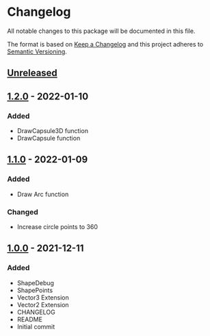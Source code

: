 # Changelog
All notable changes to this package will be documented in this file.

The format is based on [Keep a Changelog](http://keepachangelog.com/en/1.0.0/)
and this project adheres to [Semantic Versioning](http://semver.org/spec/v2.0.0.html).

## [Unreleased]

## [1.2.0] - 2022-01-10
### Added
- DrawCapsule3D function
- DrawCapsule function

## [1.1.0] - 2022-01-09
### Added
- Draw Arc function

### Changed
- Increase circle points to 360

## [1.0.0] - 2021-12-11
### Added
- ShapeDebug
- ShapePoints
- Vector3 Extension
- Vector2 Extension
- CHANGELOG
- README
- Initial commit

[Unreleased]: https://github.com/HyagoOliveira/Shapes/compare/1.2.0...master
[1.2.0]: https://github.com/HyagoOliveira/Shapes/tree/1.2.0/
[1.1.0]: https://github.com/HyagoOliveira/Shapes/tree/1.1.0/
[1.0.0]: https://github.com/HyagoOliveira/Shapes/tree/1.0.0/